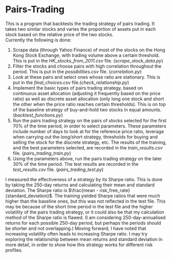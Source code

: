 # Pairs-Trading
This is a program that backtests the trading strategy of pairs trading. It takes two similar stocks and varies the proportion of assets put in each stock based on the relative price of the two stocks.  
Currently the following is done:  
<ol>
  <li> Scrape data (through Yahoo Finance) of most of the stocks on the Hong Kong Stock Exchange, with trading volume above a certain threshold. This is put in the <em>HK_stocks_from_2011.csv</em> file. (<em>scrape_stock_data.py</em>) </li>
  <li> Filter the stocks and choose pairs with high correlation throughout the period. This is put in the <em>possibilities.csv</em> file. (<em>correlation.py</em>) </li>
  <li> Look at these pairs and select ones whose ratio are stationary. This is put in the <em>final_choices.csv</em> file.(<em>check_relationship.py</em>) </li>
  <li> Implement the basic types of pairs trading strategy, based on continuous asset allocation (adjusting it frequently based on the price ratio) as well as discrete asset allocation (only long one stock and short the other when the price ratio reaches certain thresholds). This is on top of the baseline strategy of buy-and-hold two stocks in equal amounts. (<em>backtest_functions.py</em>) </li>
  <li> Run the pairs trading strategy on the pairs of stocks selected for the first 70% of the time period, in order to select parameters. These parameters include number of days to look at for the reference price ratio, leverage when carrying out the long/short strategy, thresholds for buying and selling the stock for the discrete strategy, etc. The results of the training, and the best parameters selected, are recorded in the <em>train_results.csv</em> file. (<em>pairs_trading_train.py</em>) </li>
  <li> Using the parameters above, run the pairs trading strategy on the later 30% of the time period. The test results are recorded in the <em>test_results.csv</em> file. (<em>pairs_trading_test.py</em>) </li>
</ol>
I measured the effectiveness of a strategy by its Sharpe ratio. This is done by taking the 250-day returns and calculating their mean and standard deviation. The Sharpe ratio is $\frac{mean - risk_free_rate}{standard_deviation}$. The training yielded Sharpe ratios that were much higher than the baseline ones, but this was not reflected in the test file. This may be because of the short time period in the test file and the higher volatility of the pairs trading strategy, or it could also be that my calculation method of the Sharpe ratio is flawed. (I am considering 250-day-annualised returns for each possible 250-day period, but perhaps the periods should be shorter and not overlapping.)  
Moving forward, I have noted that increasing volatility often leads to increasing Sharpe ratio. I may try exploring the relationship between mean returns and standard deviation in more detail, in order to show how this strategy works for different risk profiles.
